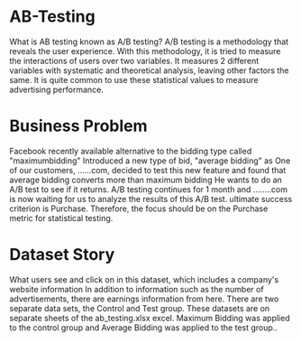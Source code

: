 # AB-Testing

What is AB testing known as A/B testing? A/B testing is a methodology that reveals the user experience. With this methodology, it is tried to measure the interactions of users over two variables. It measures 2 different variables with systematic and theoretical analysis, leaving other factors the same. It is quite common to use these statistical values to measure advertising performance.

# Business Problem

Facebook recently available alternative to the bidding type called "maximumbidding"
Introduced a new type of bid, "average bidding" as  One of our customers, ......com,
decided to test this new feature and found that average bidding converts more than maximum bidding
He wants to do an A/B test to see if it returns. A/B testing continues for 1 month and
........com is now waiting for us to analyze the results of this A/B test. ultimate success criterion is Purchase. Therefore, the focus should be on the Purchase metric for statistical testing.

# Dataset Story
What users see and click on in this dataset, which includes a company's website information
In addition to information such as the number of advertisements, there are earnings information from here. There are two separate data sets, the Control and Test group. These datasets are on separate sheets of the ab_testing.xlsx excel. Maximum Bidding was applied to the control group and Average Bidding was applied to the test group..
